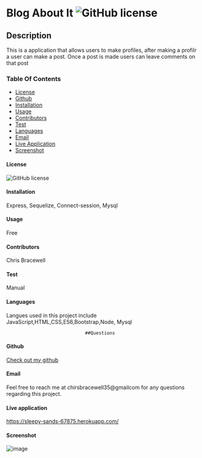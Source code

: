 
# Blog About It   ![GitHub license](https://img.shields.io/badge/license-MIT-blue.svg)

## Description
This is a application that allows users to make profiles, after making a profilr a user can make a post. Once a post is made users can leave comments on that post

### Table Of Contents
* [License](#license)
* [Github](#github)
* [Installation](#installation)
* [Usage](#usage)
* [Contributors](#contributors)
* [Test](#test)
* [Languages](#languages)
* [Email](#Email)
* [Live Application](#liveapplication)
* [Screenshot](#screenshot)
  

#### License
![GitHub license](https://img.shields.io/badge/license-MIT-blue.svg)

#### Installation
Express, Sequelize, Connect-session, Mysql

#### Usage 
Free

#### Contributors
Chris Bracewell

#### Test
Manual

#### Languages

Langues used in this project include JavaScript,HTML,CSS,ES6,Bootstrap,Node, Mysql

                                 ##Questions
#### Github
[Check out my github](https://github.com/Cbracewell30)

#### Email
Feel free to reach me at chirsbracewell35@gmailcom for any questions regarding this project.


#### Live application
https://sleepy-sands-67875.herokuapp.com/

#### Screenshot

![image](https://user-images.githubusercontent.com/93891189/160502784-84d095aa-3f0e-49ee-9a1c-e2c62d0fd3d2.png)

